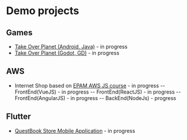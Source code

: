 # Demo projects
## Games
- [Take Over Planet (Android, Java)](https://github.com/apostol/demo-takeoverplanet.android) - in progress
- [Take Over Planet (Godot, GD)](https://github.com/apostol/demo-takeoverplanet.godot) - in progress

## AWS
- Internet Shop based on [EPAM AWS JS course](https://github.com/EPAM-JS-Competency-center/cloud-development-course-initial) - in progress
-- FrontEnd(VueJS) - in progress
-- FrontEnd(ReactJS) - in progress
-- FrontEnd(AngularJS) - in progress
-- BackEnd(NodeJs) - progress


## Flutter
- [QuestBook Store Mobile Application](https://github.com/apostol/questbook-store-flutter) - in progress

<!-- 🔭 I’m currently working on -->
<!-- 🌱 I’m currently learning AWS Cloud -->
<!-- 👯 I’m looking to collaborate on -->
<!-- 🤔 I’m looking for help with -->
<!-- 💬 Ask me about ... -->
<!-- 📫 How to reach me: ... -->
<!-- 😄 Pronouns: ... -->
<!-- ⚡ Fun fact: ... -->
